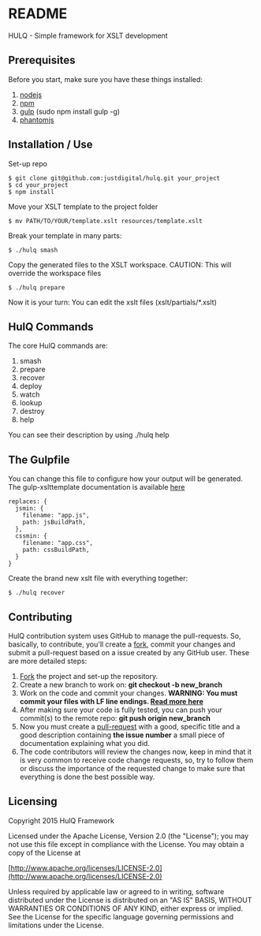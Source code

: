 # README #

HULQ - Simple framework for XSLT development

## Prerequisites ##

Before you start, make sure you have these things installed:

1. [nodejs](https://nodejs.org/)
2. [npm](https://www.npmjs.com/)
3. [gulp](http://gulpjs.com/) (sudo npm install gulp -g)
4. [phantomjs](http://phantomjs.org/)

## Installation / Use ##

Set-up repo

```
$ git clone git@github.com:justdigital/hulq.git your_project
$ cd your_project
$ npm install

```

Move your XSLT template to the project folder

```
$ mv PATH/TO/YOUR/template.xslt resources/template.xslt
```
Break your template in many parts:

```
$ ./hulq smash
```
Copy the generated files to the XSLT workspace. CAUTION: This will override the workspace files

```
$ ./hulq prepare
```

Now it is your turn: You can edit the xslt files (xslt/partials/*.xslt)

## HulQ Commands ##
The core HulQ commands are:
1. smash
2. prepare
3. recover
4. deploy
5. watch
6. lookup
7. destroy
8. help

You can see their description by using ./hulq help

## The Gulpfile ##

You can change this file to configure how your output will be generated.
The gulp-xslttemplate documentation is available [here](tasks/README.md)

```
replaces: {
  jsmin: {
    filename: "app.js",
    path: jsBuildPath,
  },  
  cssmin: {
    filename: "app.css",
    path: cssBuildPath,
  }
} 
```

Create the brand new xslt file with everything together:
```
$ ./hulq recover
```


## Contributing ##

HulQ contribution system uses GitHub to manage the pull-requests. So, basically, to contribute, you'll create a [fork](https://help.github.com/articles/fork-a-repo/), commit your changes and submit a pull-request based on a issue created by any GitHub user. These are more detailed steps:

1. [Fork](https://help.github.com/articles/fork-a-repo/) the project and set-up the repository.
2. Create a new branch to work on: **git checkout -b new_branch**
3. Work on the code and commit your changes. **WARNING: You must commit your files with LF line endings. [Read more here](https://help.github.com/articles/dealing-with-line-endings/)** 
4. After making sure your code is fully tested, you can push your commit(s) to the remote repo: **git push origin new_branch**
5. Now you must create a [pull-request](https://help.github.com/articles/creating-a-pull-request) with a good, specific title and a good description containing **the issue number** a small piece of documentation explaining what you did.
6. The code contributors will review the changes now, keep in mind that it is very common to receive code change requests, so, try to follow them or discuss the importance of the requested change to make sure that everything is done the best possible way.

## Licensing ##

Copyright 2015 HulQ Framework

Licensed under the Apache License, Version 2.0 (the "License");
you may not use this file except in compliance with the License.
You may obtain a copy of the License at

[http://www.apache.org/licenses/LICENSE-2.0](http://www.apache.org/licenses/LICENSE-2.0)

Unless required by applicable law or agreed to in writing, software
distributed under the License is distributed on an "AS IS" BASIS,
WITHOUT WARRANTIES OR CONDITIONS OF ANY KIND, either express or implied.
See the License for the specific language governing permissions and
limitations under the License.
